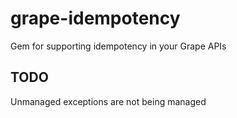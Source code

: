 # grape-idempotency
Gem for supporting idempotency in your Grape APIs

## TODO

Unmanaged exceptions are not being managed 